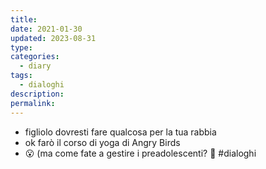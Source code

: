 ```yaml
---
title: 
date: 2021-01-30
updated: 2023-08-31
type: 
categories:
  - diary
tags:
  - dialoghi
description: 
permalink: 
---
```

- figliolo dovresti fare qualcosa per la tua rabbia
- ok farò il corso di yoga di Angry Birds
- 😮 
(ma come fate a gestire i preadolescenti? 🙂
#dialoghi 
